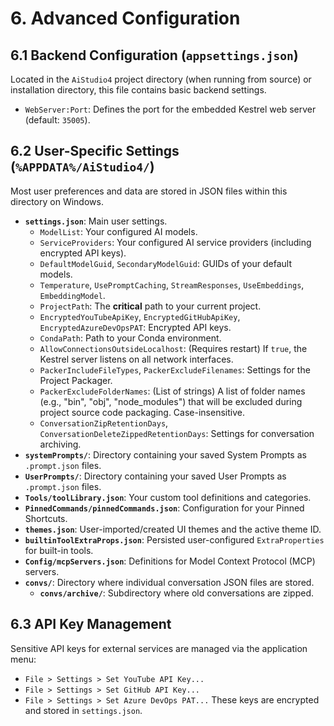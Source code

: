 ﻿# 6. Advanced Configuration

## 6.1 Backend Configuration (`appsettings.json`)
Located in the `AiStudio4` project directory (when running from source) or installation directory, this file contains basic backend settings.
*   `WebServer:Port`: Defines the port for the embedded Kestrel web server (default: `35005`).

## 6.2 User-Specific Settings (`%APPDATA%/AiStudio4/`)
Most user preferences and data are stored in JSON files within this directory on Windows.
*   **`settings.json`**: Main user settings.
    *   `ModelList`: Your configured AI models.
    *   `ServiceProviders`: Your configured AI service providers (including encrypted API keys).
    *   `DefaultModelGuid`, `SecondaryModelGuid`: GUIDs of your default models.
    *   `Temperature`, `UsePromptCaching`, `StreamResponses`, `UseEmbeddings`, `EmbeddingModel`.
    *   `ProjectPath`: The **critical** path to your current project.
    *   `EncryptedYouTubeApiKey`, `EncryptedGitHubApiKey`, `EncryptedAzureDevOpsPAT`: Encrypted API keys.
    *   `CondaPath`: Path to your Conda environment.
    *   `AllowConnectionsOutsideLocalhost`: (Requires restart) If `true`, the Kestrel server listens on all network interfaces.
    *   `PackerIncludeFileTypes`, `PackerExcludeFilenames`: Settings for the Project Packager.
    *   `PackerExcludeFolderNames`: (List of strings) A list of folder names (e.g., "bin", "obj", "node_modules") that will be excluded during project source code packaging. Case-insensitive.
    *   `ConversationZipRetentionDays`, `ConversationDeleteZippedRetentionDays`: Settings for conversation archiving.
*   **`systemPrompts/`**: Directory containing your saved System Prompts as `.prompt.json` files.
*   **`UserPrompts/`**: Directory containing your saved User Prompts as `.prompt.json` files.
*   **`Tools/toolLibrary.json`**: Your custom tool definitions and categories.
*   **`PinnedCommands/pinnedCommands.json`**: Configuration for your Pinned Shortcuts.
*   **`themes.json`**: User-imported/created UI themes and the active theme ID.
*   **`builtinToolExtraProps.json`**: Persisted user-configured `ExtraProperties` for built-in tools.
*   **`Config/mcpServers.json`**: Definitions for Model Context Protocol (MCP) servers.
*   **`convs/`**: Directory where individual conversation JSON files are stored.
    *   **`convs/archive/`**: Subdirectory where old conversations are zipped.

## 6.3 API Key Management
Sensitive API keys for external services are managed via the application menu:
*   `File > Settings > Set YouTube API Key...`
*   `File > Settings > Set GitHub API Key...`
*   `File > Settings > Set Azure DevOps PAT...`
These keys are encrypted and stored in `settings.json`.